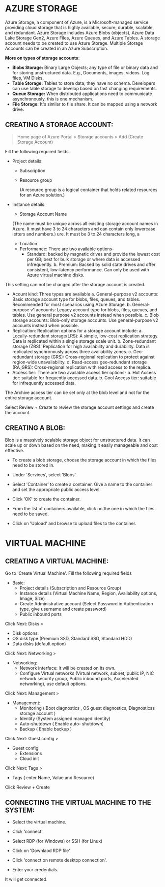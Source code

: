 # AZURE STORAGE
Azure Storage, a component of Azure, is a Microsoft-managed service providing cloud storage that is highly available, secure, durable, scalable, and redundant. Azure Storage includes Azure Blobs (objects), Azure Data Lake Storage Gen2, Azure Files, Azure Queues, and Azure Tables.  A storage account needs to be created to use Azure Storage.  Multiple Storage Accounts can be created in an Azure Subscription.

**More on types of storage accounts:**
- **Blobs Storage:** Binary Large Objects; any type of file or binary data and for storing unstructured data.
E.g., Documents, images, videos. Log files, VM Disks.
- **Table Storage:** Tables to store data; they have no schema.  Developers can use table storage to develop based on fast changing requirements.
- **Queue Storage:** When distributed applications need to communicate asynchronously, this is one mechanism.
- **File Storage:**  It's similar to file share.  It can be mapped using a network drive.

## CREATING A STORAGE ACCOUNT:

> Home page of Azure Portal > Storage accounts > Add (Create Storage Account)

Fill the following required fields:

- Project details:
  - Subscription
  - Resource group
    
    (A resource group is a  logical container that holds related resources for an Azure solution.)

- Instance details:
  - Storage Account Name
   
   (The name must be unique across all existing storage account names in Azure.  It must have 3 to 24 characters and can contain only lowercase letters and numbers.) ure. It must be 3 to 24 characters long, a
  - Location
  - Performance: There are two available options-
    - Standard: backed by magnetic drives and provide the lowest cost per GB; best for bulk storage or where data is accessed infrequently.
     b. Premium: Backed by solid state drives and offer consistent, low-latency performance. Can only be used with Azure virtual machine disks.  

This setting can not be changed after the storage account is created.
  - Acount kind:  Three types are available
    a. General-purpose v2 accounts: Basic storage account type for blobs, files, queues, and tables.
       Recommended for most scenarios using Azure Storage.
    b. General-purpose v1 accounts: Legacy account type for blobs, files, queues, and tables. Use general purpose v2 accounts instead when possible.
    c. Blob storage accounts: Blob-only storage accounts. Use general-purpose v2 accounts instead when possible.
  - Replication: Replication options for a storage account include:
    a. Locally-redundant storage(LRS): A simple, low-cost replication strategy. Data is replicated within a single storage scale unit.
    b. Zone-redundant storage (ZRS): Replication for high availability and durability. Data is replicated synchronously across three availability zones.
    c. Geo-redundant storage (GRS): Cross-regional replication to protect against region-wide unavailability.
    d. Read-access geo-redundant storage (RA_GRS): Cross-regional replication with read access to the replica.
  - Access tier:  There are two available access tier options-
    a. Hot Access tier:  suitable for frequently accessed data.
    b. Cool Access tier:  suitable for infrequently accessed data.

The Archive access tier can be set only at the blob level and not for the entire storage account.

Select Review + Create to review the storage account settings and create the account.

## CREATING A BLOB:
Blob is a massively scalable storage object for unstructured data.  It can scale up or down based on the need, making it easily manageable and cost effective.  

- To create a blob storage, choose the storage account in which the files need to be stored in.

- Under 'Services', select 'Blobs'.

- Select 'Container' to create a container.  Give a name to the container and set the appropriate public access level.

- Click 'OK' to create the container.

- From the list of containers available, click on the one in which the files need to be saved.

- Click on 'Upload'  and browse to upload files to the container.


# VIRTUAL MACHINE

## CREATING A VIRTUAL MACHINE:

Go to 'Create Virtual Machine'.  Fill the following required fields

- Basic:
  - Project details (Subscription and Resource Group)
  - Instance details (Virtual Machine Name, Region, Availability options, Image, Size)
  - Create Administrative account (Select Password in Authentication type, give username and create password)
  - Public inbound ports

Click Next: Disks >

-  Disk options:
  - OS disk type (Premium SSD, Standard SSD, Standard HDD)
  - Data disks (default option)

Click Next: Networking >

- Networking:
  - Network interface:  It will be created on its own.
  - Configure Virtual networks (Virtual network, subnet, public IP,  NIC network security group, Public inbound ports, Accelerated networking), use default options.

Click Next: Management >

- Management:
  - Monitoring ( Boot diagnostics , OS guest diagnostics, Diagnosticss storage account )
  - Identity (System assigned managed identity)
  - Auto-shutdown ( Enable auto- shutdown)
  - Backup ( Enable backup )

Click Next: Guest config >

- Guest config
  - Extensions
  - Cloud init

Click Next: Tags >

- Tags ( enter Name, Value and Resource)

Click Review + Create


## CONNECTING THE VIRTUAL MACHINE TO THE SYSTEM:

- Select the virtual machine.

- Click 'connect'.

- Select RDP (for Windows) or SSH (for Linux)

-  Click on 'Downlaod RDP file'

- Click 'connect on remote desktop connection'.

- Enter your credentials.

It will get connected.


